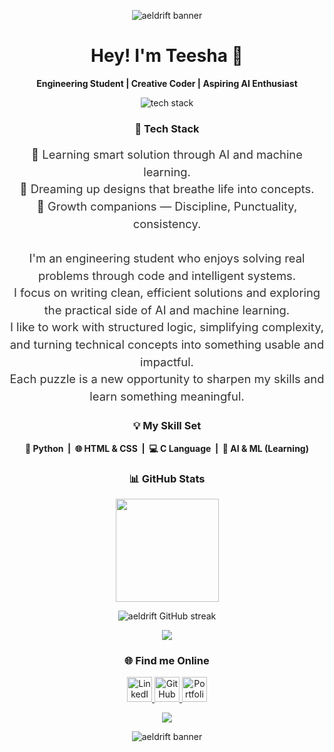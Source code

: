 <!-- About Me -->
<!-- Banner (Header) -->
<p align="center">
  <img src="https://capsule-render.vercel.app/api?type=waving&height=100&section=header&fontSize=48&fontColor=ffffff&color=0:4B0082,50:00C9A7,100:FFD700" alt="aeldrift banner" />
</p>

<!-- Greeting -->
<h1 align="center">Hey! I'm Teesha 👋</h1>
<p align="center"><b>Engineering Student | Creative Coder | Aspiring AI Enthusiast</b></p>

<!-- Tech Stack Icons -->
<p align="center">
  <img src="https://skillicons.dev/icons?i=html,css,python,figma,vscode&theme=light" alt="tech stack" />
</p>
<h3 align="center">🚀 Tech Stack</h3>

<!-- About Me -->
<p align="center" style="font-size: 1.15rem; color: #333; line-height: 1.5;">
🤖 Learning smart solution through AI and machine learning.<br>
🎨 Dreaming up designs that breathe life into concepts.<br>
🚀 Growth companions — Discipline, Punctuality, consistency.<br><br>
I'm an engineering student who enjoys solving real problems through code and intelligent systems.<br>
I focus on writing clean, efficient solutions and exploring the practical side of AI and machine learning.<br>
I like to work with structured logic, simplifying complexity, and turning technical concepts into something usable and impactful.<br>
Each puzzle is a new opportunity to sharpen my skills and learn something meaningful.
</p>

<!-- Skills Set -->
<h3 align="center">💡 My Skill Set</h3>
<p align="center">
  <b>🐍 Python &nbsp;|&nbsp; 🌐 HTML & CSS &nbsp;|&nbsp; 💻 C Language &nbsp;|&nbsp; 🤖 AI & ML (Learning)</b>
</p>

<!-- GitHub Stats -->
<h3 align="center">📊 GitHub Stats</h3>
<p align="center">
  <img src="https://github-readme-stats.vercel.app/api?username=aeldrift&show_icons=true&theme=transparent&hide_border=true&title_color=4B0082&icon_color=FFD700" height="165" />
<!--   <img src="https://github-readme-streak-stats.herokuapp.com/?user=aeldrift&theme=transparent&hide_border=true&ring=00C9A7&currStreakLabel=FFD700" height="165" /> -->

<!-- 🔥 Daily Contribution Streak -->
<p align="center">
  <img src="https://streak-stats.demolab.com?user=aeldrift&theme=default&hide_border=true&border_radius=10&date_format=M%20j%5B%2C%20Y%5D&background=FFFFFF" alt="aeldrift GitHub streak" />

<p align="center">
  <img src="https://github-readme-stats.vercel.app/api/top-langs/?username=aeldrift&layout=compact&hide_border=true&title_color=4B0082" />
</p>



<!-- Contact Section -->
<h3 align="center"> 🌐 Find me Online </h3>
<p align="center">
  <a href= "mailto:jindalteesha22@gmail.com">
<!--     <img src="https://img.icons8.com/color/48/gmail--v1.png" alt="Gmail" height="40" "/>
  </a> -->
  
  <a href="https://www.linkedin.com/in/teesha-jindal-79a27531a" target="_blank">
    <img src="https://cdn.jsdelivr.net/gh/devicons/devicon/icons/linkedin/linkedin-original.svg" alt="LinkedIn" height="40"/>
  </a>
  <a href="https://github.com/aeldrift" target="_blank">
    <img src="https://cdn.jsdelivr.net/gh/devicons/devicon/icons/github/github-original.svg" alt="GitHub" height="40"/>
  </a>
  <a href="#" title="Portfolio Coming Soon">
    <img src="https://cdn-icons-png.flaticon.com/512/841/841364.png" alt="Portfolio" height="40"/>
  </a>
</p>

<!-- Animated Typing Line -->
<p align="center">
  <img src="https://readme-typing-svg.demolab.com?font=JetBrains+Mono&size=20&duration=2000&pause=1000&color=4B0082&center=true&vCenter=true&width=400&lines=Let's+craft+experiences+together!" />
</p>

<!-- Footer Banner -->
<p align="center">
  <img src="https://capsule-render.vercel.app/api?type=waving&height=100&section=footer&fontSize=48&fontColor=ffffff&color=0:4B0082,50:00C9A7,100:FFD700" alt="aeldrift banner" />
</p>
